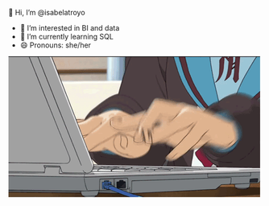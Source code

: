 👋 Hi, I’m @isabelatroyo  
- 👀 I’m interested in BI and data  
- 🌱 I’m currently learning SQL  
- 😄 Pronouns: she/her
  
![GIF do meu perfil](https://github.com/isabelatroyo/isabelatroyo/blob/main/be6ded46b365626b0812a41b75875d59.gif?raw=true)  

